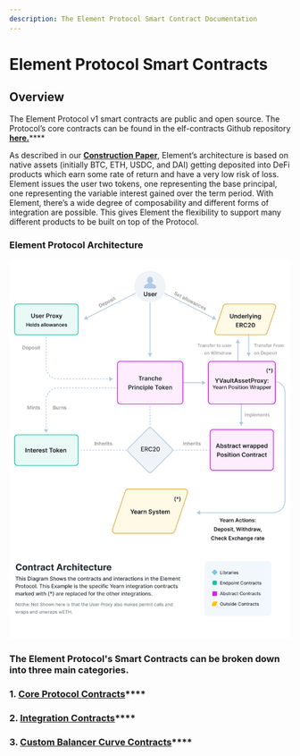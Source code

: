 ```yaml
---
description: The Element Protocol Smart Contract Documentation
---
```


# Element Protocol Smart Contracts

## Overview

The Element Protocol v1 smart contracts are public and open source. The Protocol’s core contracts can be found in the elf-contracts Github repository [**here.**](https://github.com/delv-tech/elf-contracts)****

As described in our [**Construction Paper**,](https://paper.element.fi/) Element’s architecture is based on native assets (initially BTC, ETH, USDC, and DAI) getting deposited into DeFi products which earn some rate of return and have a very low risk of loss. Element issues the user two tokens, one representing the base principal, one representing the variable interest gained over the term period. With Element, there’s a wide degree of composability and different forms of integration are possible. This gives Element the flexibility to support many different products to be built on top of the Protocol.

### **Element Protocol Architecture**  <a href="#31db" id="31db"></a>

![](<../../.gitbook/assets/Contract Architecture.png>)

### **The Element Protocol's Smart Contracts can be broken down into three main categories.**&#x20;

### **1.** [**Core Protocol Contracts**](https://docs.element.fi/developers/element-smart-contracts/core-protocol-contracts)****

### **2.** [**Integration Contracts**](https://docs.element.fi/developers/element-smart-contracts/integration-contracts)****

### **3.** [**Custom Balancer Curve Contracts**](https://docs.element.fi/developers/element-smart-contracts/custom-balancer-curve)****
